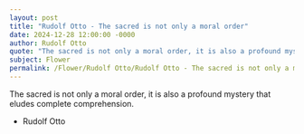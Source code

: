 ```yaml
---
layout: post
title: "Rudolf Otto - The sacred is not only a moral order"
date: 2024-12-28 12:00:00 -0000
author: Rudolf Otto
quote: "The sacred is not only a moral order, it is also a profound mystery that eludes complete comprehension."
subject: Flower
permalink: /Flower/Rudolf Otto/Rudolf Otto - The sacred is not only a moral order
---
```


The sacred is not only a moral order, it is also a profound mystery that eludes complete comprehension.

- Rudolf Otto
